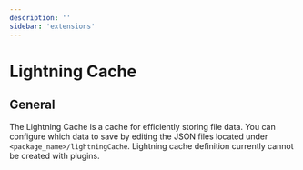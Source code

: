 ```yaml
---
description: ''
sidebar: 'extensions'
---
```


# Lightning Cache

## General

The Lightning Cache is a cache for efficiently storing file data. You can configure which data to save by editing the JSON files located under `<package_name>/lightningCache`. Lightning cache definition currently cannot be created with plugins.
